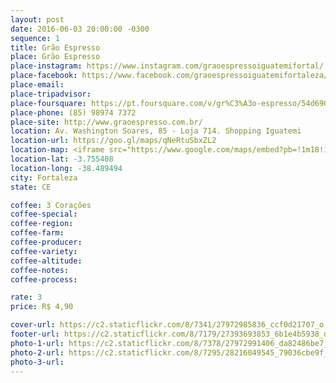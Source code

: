 ```yaml
---
layout: post
date: 2016-06-03 20:00:00 -0300
sequence: 1
title: Grão Espresso
place: Grão Espresso
place-instagram: https://www.instagram.com/graoespressoiguatemifortal/
place-facebook: https://www.facebook.com/graoespressoiguatemifortaleza/
place-email:
place-tripadvisor:
place-foursquare: https://pt.foursquare.com/v/gr%C3%A3o-espresso/54d6903a498eab48114427b2
place-phone: (85) 98974 7372
place-site: http://www.graoespresso.com.br/
location: Av. Washington Soares, 85 - Loja 714. Shopping Iguatemi
location-url: https://goo.gl/maps/qNeRtuSbxZL2
location-map: <iframe src="https://www.google.com/maps/embed?pb=!1m18!1m12!1m3!1d3981.2501661713654!2d-38.49168318577335!3d-3.755627044361886!2m3!1f0!2f0!3f0!3m2!1i1024!2i768!4f13.1!3m3!1m2!1s0x7c748a14294eafd%3A0x918e0af6a08a9f13!2sGr%C3%A3o+Espresso+Iguatemi+Fortaleza!5e0!3m2!1spt-BR!2sbr!4v1467511021112" width="100%" height="450" frameborder="0" style="border:0" scrolling="no"></iframe>
location-lat: -3.755408
location-long: -38.489494
city: Fortaleza
state: CE

coffee: 3 Corações
coffee-special:
coffee-region:
coffee-farm:
coffee-producer:
coffee-variety:
coffee-altitude:
coffee-notes:
coffee-process:

rate: 3
price: R$ 4,90

cover-url: https://c2.staticflickr.com/8/7341/27972985836_ccf0d21707_o.jpg
footer-url: https://c2.staticflickr.com/8/7179/27393693853_6b1e4b5938_o.jpg
photo-1-url: https://c2.staticflickr.com/8/7378/27972991406_da82486be7_o.jpg
photo-2-url: https://c2.staticflickr.com/8/7295/28216049545_79036cbe9f_o.jpg
photo-3-url:
---
```


